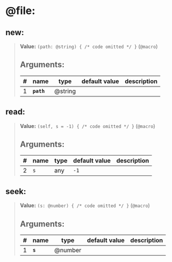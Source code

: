 # **@file**:

## **new**:

> **Value:** `(path: @string) { /* code omitted */ }` (`@macro`)
>
> ## Arguments:
>
> | #   | name       | type    | default value | description |
> | --- | ---------- | ------- | ------------- | ----------- |
> | 1   | **`path`** | @string |               |             |

## **read**:

> **Value:** `(self, s = -1) { /* code omitted */ }` (`@macro`)
>
> ## Arguments:
>
> | #   | name | type | default value | description |
> | --- | ---- | ---- | ------------- | ----------- |
> | 2   | `s`  | any  | `-1`          |             |

## **seek**:

> **Value:** `(s: @number) { /* code omitted */ }` (`@macro`)
>
> ## Arguments:
>
> | #   | name    | type    | default value | description |
> | --- | ------- | ------- | ------------- | ----------- |
> | 1   | **`s`** | @number |               |             |
